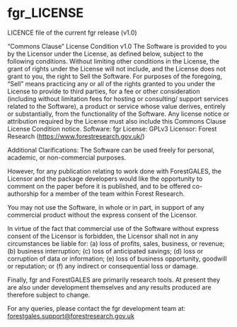 # fgr_LICENSE
LICENCE file of the current fgr release (v1.0)

“Commons Clause” License Condition v1.0
The Software is provided to you by the Licensor under the License, as defined
below, subject to the following conditions.
Without limiting other conditions in the License, the grant of rights under the
License will not include, and the License does not grant to you, the right to
Sell the Software.
For purposes of the foregoing, “Sell” means practicing any or all of the rights
granted to you under the License to provide to third parties, for a fee or other
consideration (including without limitation fees for hosting or consulting/
support services related to the Software), a product or service whose value
derives, entirely or substantially, from the functionality of the Software. Any
license notice or attribution required by the License must also include this
Commons Clause License Condition notice.
Software: fgr
License: GPLv3
Licensor: Forest Research (https://www.forestresearch.gov.uk/)

Additional Clarifications:
The Software can be used freely for personal, academic, or non-commercial
purposes.

However, for any publication relating to work done with ForestGALES, the
Licensor and the package developers would like the opportunity to comment on the
paper before it is published, and to be offered co-authorship for a member of
the team within Forest Research.

You may not use the Software, in whole or in part, in support of any commercial
product without the express consent of the Licensor.

In virtue of the fact that commercial use of the Software without express
consent of the Licensor is forbidden, the Licensor shall not in any
circumstances be liable for:
(a) loss of profits, sales, business, or revenue;
(b) business interruption;
(c) loss of anticipated savings;
(d) loss or corruption of data or information;
(e) loss of business opportunity, goodwill or reputation; or
(f) any indirect or consequential loss or damage.

Finally, fgr and ForestGALES are primarily research tools. At present they are
also under development themselves and any results produced are therefore subject
to change.

For any queries, please contact the fgr development team at: forestgales.support@forestresearch.gov.uk
